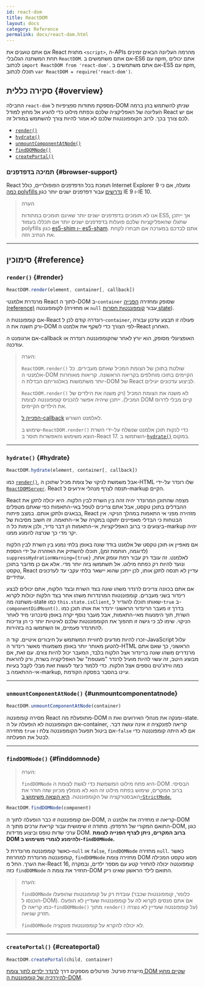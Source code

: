 ```yaml
---
id: react-dom
title: ReactDOM
layout: docs
category: Reference
permalink: docs/react-dom.html
---
```


אם אתם טוענים את React מתגית `<script>`, ה-APIs מהרמה העליונה הבאים זמינים תחת המשתנה הגלובלי `ReactDOM`. אם אתם משתמשים ב-ES6 עם npm, אתם יכולים לכתוב `import ReactDOM from 'react-dom'`. אם אתם משתמשים ב-ES5 עם npm, תוכלו לכתוב `var ReactDOM = require('react-dom')`.

## סקירה כללית {#overview}

החבילה `react-dom` מספקת מתודות ספציפיות ל-DOM שניתן להשתמש בהן ברמה העליונה של האפליקציה שלכם וכפתח מילוט כדי להגיע אל מחוץ למודל React אם יש לכם צורך בכך. לרוב הקומפוננטות שלכם לא אמור להיות צורך להשתמש במודול זה.

- [`render()`](#render)
- [`hydrate()`](#hydrate)
- [`unmountComponentAtNode()`](#unmountcomponentatnode)
- [`findDOMNode()`](#finddomnode)
- [`createPortal()`](#createportal)

### תמיכה בדפדפנים {#browser-support}

React תומכת בכל הדפדפנים הפופולריים, כולל Internet Explorer 9 ומעלה, אם כי [כמה polyfills נדרשים](/docs/javascript-environment-requirements.html) עבור דפדפנים ישנים יותר כגון IE 9 ו-IE 10.

> הערה
>
> אנו לא תומכים בדפדפנים ישנים יותר שאינם תומכים במתודות ES5, אך ייתכן שתגלו שהאפליקציות שלכם פועלות בדפדפנים ישנים יותר אם תכללו בעמוד polyfills כגון [es5-shim ו- es5-sham](https://github.com/es-shims/es5-shim). אתם לבדכם במערכה אם תבחרו לקחת את הנתיב הזה.

* * *

## סימוכין {#reference}

### `render()` {#render}

```javascript
ReactDOM.render(element, container[, callback])
```

מרנדרת אלמנטי React לתוך ה-DOM ב-`container` שסופק ומחזירה [הפנייה (reference)](/docs/more-about-refs.html) לקומפוננטה (או מחזירה `null` עבור [קומפוננטות חסרות state](/docs/components-and-props.html#function-and-class-components)).

אם קומפוננטת ה-React רונדרה קודם לכן ל-`container`, פעולה זו תבצע עדכון עבורה ורק תשנה את ה-DOM לפי הצורך כדי לשקף את אלמנט ה-React האחרון.

אם ארגומנט ה-callback האופציונלי מסופק, הוא יורץ לאחר שהקומפוננטה רונדרה או עודכנה.



> הערה:
>
> `ReactDOM.render()` שולטת בתוכן של הצומת המכיל שאתם מעבירים. כל אלמנטי ה-DOM הקיימים בתוכו מוחלפים בקריאה הראשונה. קריאות מאוחרות יותר משתמשות באלגוריתם הבדלת ה-DOM של React לביצוע עדכונים יעילים.
>
> `ReactDOM.render()` לא משנה את הצומת המכיל (רק משנה את הילדים של המכיל). ייתכן שיהיה אפשר להכניס קומפוננטה לצומת DOM קיים מבלי לדרוס את הילדים הקיימים.
>
> [הפנייה ל-callback](/docs/refs-and-the-dom.html#callback-refs) לאלמנט השורש.
>
> שימוש ב-`ReactDOM.render()` כדי לנקות תוכן אלמנט שנשלח על-ידי השרת הוצא משימוש והאפשרות תוסר ב-React 17. השתמשו ב-[`hydrate()`](#hydrate) במקום.

* * *

### `hydrate()` {#hydrate}

```javascript
ReactDOM.hydrate(element, container[, callback])
```

כמו [`render()`](#render), אבל משמשת לניקוי של צומת מכיל שתוכן ה-HTML שלו רונדר על-ידי [`ReactDOMServer`](/docs/react-dom-server.html). React תנסה לצרף מנהלי אירועים ל-markup הקיים.

React מצפה שהתוכן המרונדר יהיה זהה בין השרת לבין הלקוח. היא יכולה לתקן את ההבדלים בתוכן טקסט, אבל אתם צריכים לטפל באי-התאמות כפי שאתם מטפלים בבאגים ולתקן אותם. במצב פיתוח, React מזהירה מפני אי התאמות במהלך הניקוי. אין הבטחות כי הבדלי מאפיינים יתוקנו במקרה של אי-התאמה. זה חשוב מסיבות של ביצועים כי ברוב האפליקציות, אי-התאמות הן דבר נדיר, ולכן אימות כל ה-markup יהיה יקר מדי כך שנרצה להמנע ממנו.

אם מאפיין או תוכן טקסט של אלמנט בודד שונה באופן בלתי נמנע בין השרת לבין הלקוח (לדוגמה, חותמת זמן), תוכלו להשתיק את האזהרה על ידי הוספת `suppressHydrationWarning={true}` לאלמנט. זה עובד רק עבור רמת עומק אחת, ונועד להיות רק כפתח מילוט. אל תשתמשו בזה יותר מדי. אלא אם כן מדובר בתוכן טקסט, React עדיין לא תנסה לתקן אותו, לכן ייתכן שהוא יישאר בלתי עקבי עד לעדכונים עתידיים.

אם אתם בכוונה צריכים לרנדר משהו שונה בצד השרת ובצד הלקוח, אתם יכולים לבצע רינדור בשני מעברים. קומפוננטות המרנדרות משהו אחר בצד הלקוח יכולות לקרוא משתנה מה-state כמו `this.state.isClient`, שאותו תוכלו להגדיר ל-`true` ב-`componentDidMount()`. בדרך זו מעבר הרינדור הראשוני ירנדר את אותו תוכן כמו השרת, תוך הימנעות מאי-התאמות, אבל מעבר נוסף יקרה באופן סינכרוני מיד לאחר הניקוי. שימו לב כי גישה זו תהפוך את הקומפוננטות שלכם לאיטיות יותר כי הן צריכות להתרנדר פעמיים, אז השתמשו בה בזהירות.

זכרו להיות מודעים לחוויית המשתמש על חיבורים איטיים. קוד ה-JavaScript עלול להטען מאוחר יותר באופן משמעותי מאשר רינדור ה-HTML הראשוני, כך שאם אתם מרנדרים משהו שונה ברינדור אצל הלקוח בלבד, המעבר יכול להיות צורם. עם זאת, אם מבוצע היטב, זה עשוי להיות מועיל לרנדר "מעטפת" של האפליקציה בשרת, ורק להראות כמה ווידג'טים נוספים אצל הלקוח. כדי ללמוד כיצד לעשות זאת מבלי לקבל בעיות אי-ההתאמה ב-markup, עיינו בהסבר בפסקה הקודמת.

* * *

### `unmountComponentAtNode()` {#unmountcomponentatnode}

```javascript
ReactDOM.unmountComponentAtNode(container)
```

מסירה קומפונטה React מתופעלת מה-DOM ומנקה את מנהלי האירועים ואת ה-state. אם הקומפוננטה לא הופעלה על ה-container, קריאה לפונקציה זו אינה עושה דבר. מחזירה `true` אם ביטול תפעול הקומפוננטה צלח ו-`false` אם לא היתה קומפוננטה כדי לבטל את הפעלתה.

* * *

### `findDOMNode()` {#finddomnode}

> הערה:
>
> `findDOMNode` היא פתח מילוט המשמשת כדי לגשת לצומת ה-DOM הבסיסי. ברוב המקרים, שימוש בפתח מילוט זה הוא לא מומלץ מכיוון שזה חודר את האבסטרקציה של הקומפוננטה. [היא הוצאה משימוש ב-`StrictMode`.](/docs/strict-mode.html#warning-about-deprecated-finddomnode-usage)



```javascript
ReactDOM.findDOMNode(component)
```
אם קומפוננטה זו כבר הופעלה לתוך ה-DOM, קריאה זו מחזירה את אלמנט ה-DOM התואם המקורי של הדפדפן. מתודה זו שימושית עבור קריאת ערכים מתוך ה-DOM, כגון ערכי שדות טופס וביצוע מדידות DOM. **ברוב המקרים, ניתן לצרף הפנייה לצומת DOM ולהימנע לגמרי משימוש ב-`findDOMNode`.**

כאשר קומפוננטה מרונדרת ל-`null` או `false`, `findDOMNode` מחזירה `null`. כאשר קומפוננטה מרונדרת למחרוזת, `findDOMNode` מחזירה צומת DOM מסוג טקסט המכילה את הערך. החל מ-React 16, קומפוננטה יכולה להחזיר קטע עם מספר ילדים, ובמקרה כזה `findDOMNode` תחזיר את צומת ה-DOM התואם לילד הראשון שאינו ריק.

> הערה:
>
> `findDOMNode` עובדת רק על קומפוננטות שהופעלו (כלומר, קומפוננטות שכבר הוכנסו ל-DOM). אם אתם מנסים לקרוא לה על קומפוננטות שעדיין לא הופעלו (כמו קריאה ל-`findDOMNode()` מתוך `render()` על קומפוננטה שעדיין לא נוצרה) תזרק שגיאה.
>
> `findDOMNode` לא יכולה להקרא על קומפוננטות פונקציה.

* * *

### `createPortal()` {#createportal}

```javascript
ReactDOM.createPortal(child, container)
```

מייצרת פורטל. פורטלים מספקים דרך [לרנדר ילדים לתוך צומת DOM שקיים מחוץ להיררכיה של קומפוננטת ה-DOM](/docs/portals.html).
